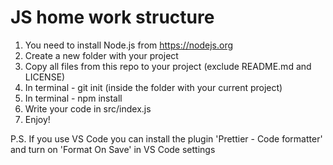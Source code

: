 # JS home work structure

1. You need to install Node.js from https://nodejs.org
2. Create a new folder with your project
3. Copy all files from this repo to your project (exclude README.md and LICENSE)
4. In terminal - git init (inside the folder with your current project)
5. In terminal - npm install
6. Write your code in src/index.js
7. Enjoy!

P.S. If you use VS Code you can install the plugin 'Prettier - Code formatter' and turn on 'Format On Save' in VS Code settings

